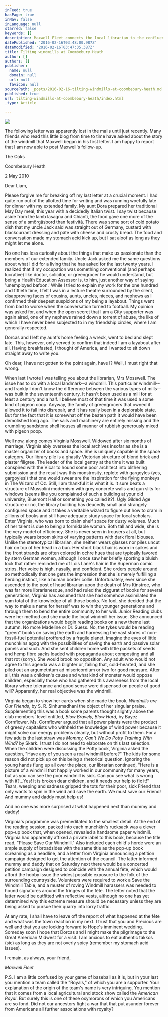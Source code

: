 ```yaml
---
inFeed: true
hasPage: true
inNav: false
inLanguage: null
starred: false
keywords: []
description: Maxwell Fleet connects the local librarian to the confluence of potty training and wind power.
datePublished: '2016-02-16T03:48:00.987Z'
dateModified: '2016-02-16T03:47:35.387Z'
title: Tilting windmills at Coombebury Heath
author: []
authors: []
publisher:
  name: null
  domain: null
  url: null
  favicon: null
sourcePath: _posts/2016-02-16-tilting-windmills-at-coombebury-heath.md
published: true
url: tilting-windmills-at-coombebury-heath/index.html
_type: Article

---
```

![](https://the-grid-user-content.s3-us-west-2.amazonaws.com/770d8511-ec97-4cbb-a672-5aab867fd546.jpg)

The following letter was apparently lost in the mails until just recently. Many friends who read this little blog from time to time have asked about the story of the windmill that Maxwell began in his first letter. I am happy to report that I am now able to post Maxwell's follow-up.

The Oaks

Coombebury Heath

2 May 2010

Dear Liam,

Please forgive me for breaking off my last letter at a crucial moment. I had quite run out of the allotted time for writing and was running woefully late for dinner with my extended family. My aunt Dora prepared her traditional May Day meal, this year with a decidedly Italian twist. I say twist because aside from the lamb lasagna and Chianti, the food gave one more of the sense of a smörgåsbord than festività. There was some sort of cold potato dish that my uncle Jack said was straight out of Germany, custard with blackcurrant dressing and pâté with cheese and crusty bread. The food and conversation made my stomach acid kick up, but I sat aloof as long as they might let me alone.

No one has less curiosity about the things that make us passionate than the members of our extended family. Uncle Jack asked me the same questions about what I did for a living that he has asked for the last twenty years. I realized that if my occupation was something conventional (and perhaps lucrative) like doctor, solicitor, or greengrocer he would understand, but being a Health Education Assessor is, to him, just another way of saying 'unemployed bafoon.' While I tried to explain my work for the one hundred and fiftieth time, I felt I was in a lecture theatre surrounded by the silent, disapproving faces of cousins, aunts, uncles, nieces, and nephews as I confirmed their deepest suspicions of my being a layabout. Things went from bad to worse when the conversation turned to football. My opinion was asked for, and when the open secret that I am a City supporter was again aired, one of my nephews rained down a torrent of abuse, the like of which I have never been subjected to in my friendship circles, where I am generally respected.

Dorcas and I left my aunt's home feeling a wreck, went to bed and slept late. This, however, only served to confirm that indeed I am a layabout after all. Having breakfasted, I thought of America, and I wanted to sit down straight away to write you.

Oh dear, I have not gotten to the point again, have I? Well, I must right that wrong.

When last I wrote I was telling you about the librarian, Mrs Mosswell. The issue has to do with a local landmark--a windmill. This particular windmill--and frankly I don't know the difference between the various types of mills--was built in the seventeenth century. It hasn't been used as a mill for at least a century and a half. I believe most of that time it was used a some kind of pigeon coop. Anyway, the family of greengrocers that owned it allowed it to fall into disrepair, and it has really been in a deplorable state. But for the fact that it is somewhat off the beaten path it would have been demolished long ago. The sails and machinery are entirely missing and the crumbling sandstone shell houses all manner of rubbish generously mixed with pigeon poop.

Well now, along comes Virginia Mosswell. Widowed after six months of marriage, Virginia ably oversees the local archives insofar as she is a master organizer of books and space. She is uniquely capable in the space category. Our library pile is a ghastly Victorian structure of blond brick and plaster filigree. The leader of the local gentry at the time it was built conspired with the Vicar to hound some poor architect into blithering submission and the result was this monstrosity, replete with gargoyles (yes, gargoyles!) that one would swear are the inspiration for the flying monkeys in The Wizard of Oz. Still, I am thankful it is what it is. It sure beats a structure of Mussolini modernism with grey concrete walls and gun slits for windows (seems like you complained of such a building at your old university, Bluemont Hall or something you called it?). Ugly Gilded Age structure or no, the library building has deucedly small and strangely configured space and it takes a veritable wizard to figure out how to cram in zillions of books and still have adequate study space for local scholars. Enter Virginia, who was born to claim shelf space for dusty volumes. Much of her talent is due to being a formidable woman. Both tall and wide, she is the very model of efficiency. She is never seen in trousers at all, but typically wears broom skirts of varying patterns with dark floral blouses. Unlike the stereotypical librarian, she neither wears glasses nor piles uncut hair on top of her head in a bun. Her short black hair is worn in spikes and the front strands are often colored in ochre hues that are typically favored by stern German women, although I once saw her briefly sporting a bluish lock that rather reminded me of Lois Lane's hair in the Superman comic strips. Her voice is high, nasally, and confident. She orders people around so methodically that one gets the impression that she is merely fulfilling a herding instinct, like a human border collie. Unfortunately, ever since she ascended to the post of head librarian upon the death of Mrs Kinstroe, who was far more librarianesque, and had ruled the ziggurat of books for several generations, Virginia has assumed that she had somehow assimilated the sum total of the knowledge of all those books. No fool, she decided that the way to make a name for herself was to win the younger generations and through them to bend the entire community to her will. Junior Reading clubs were her method and she made the local windmill her issue. She announced that the organizations would begin reading books on a new theme last autumn. No more Madeline or Dr. Suess. No, the tykes would be reading "green" books on saving the earth and harnessing the vast stores of non-fossil-fuel potential proffered by a fragile planet. Imagine the eyes of little munchkins agog with the possibilities of saving the earth and passive solar panels and such. And she sent children home with little packets of seeds and hemp fibre sacks loaded with propaganda about composting and all that rot (sorry). She would brook no opposition. Any adult who would not agree to this agenda was a blighter or, failing that, cold-hearted, and she piled out an argumetntum ad misericordium or two for good measure. After all, this was a children's cause and what kind of monster would oppose children, especially those who had gathered this awareness from the local library where tolerance and good sense were dispensed on people of good will? Apparently, her real objective was the windmill.

Virginia began to show her cards when she made the book, _Windmills are Our Friends_, by S. R. Sinhumadhani the object of her singular praise. Supplementing this was a book some parents thought slightly above the club members' level entitled, _Blow Bravely, Blow Hard_, by Bayez Cornflower. Ms. Cornflower argued that all power plants were the product of greedy capitalists who withheld the knowledge of wind power because it might solve our energy problems cleanly, but without profit to them. For a few adults the last straw was _Mommy, Can't We Do Potty Training With Wind?_ by Skark. I trust I do not need to elaborate on this last selection. When the children were discussing the Potty book, Virginia asked the question, "Have any of you seen a real windmill before?" The kids for some reason did not pick up on this being a rhetorical question. Ignoring the young hands flung up all over the place, our librarian continued, "Here is a picture of a windmill that happily worked in our community for many years, but as you can see the poor windmill is sick. Can you see what is wrong with it?...Yes! It is broken dear children, and it needs our help to fix it!" Tears, weeping and sadness gripped the tots for their poor, sick Friend that only wants to spin in the wind and save the earth. We must save our Friend! And mummy and daddy must help us!

And no one was more surprised at what happened next than mummy and daddy!

Virginia's programme was premeditated to the smallest detail. At the end of the reading session, packed into each munchkin's rucksack was a clever pop-up book that, when opened, revealed a handsome paper windmill. Virginia had apparently affixed a private label to this book, because the title read, "Please Save Our Windmill." Also included each child's horde were an ample supply of broadsides with the same title as the pop-up book screaming as a headline, and a letter from Virginia announcing a petition campaign designed to get the attention of the council. The latter informed mummy and daddy that on Saturday next there would be a concerted petition campaign designed to coincide with the annual fête, which would afford the hobby issue the widest possible exposure to the folk of the surrounding countryside. Volunteers were required to work a Save the Windmill Table, and a muster of roving Windmill harassers was needed to hound signatures around the fringes of the fête. The letter noted that the latter would be outfitted with reflective vests, although no one has yet determined why this extreme measure should be necessary unless they are being asked to pursue their quarry into lorry traffic.

At any rate, I shall have to leave off the report of what happened at the fête and what was the town reaction in my next. I trust that you and Precious are well and that you are looking forward to Hope's imminent wedding. Someday soon I hope that Dorcas and I might make the pilgrimage to the Great American Midwest for a visit. I am anxious to eat authentic takkos (sic) as long as they are not overly spicy (remember my stomach acid issues).

I remain, as always, your friend,

_Maxwell Fleet_

P.S. I am a little confused by your game of baseball as it is, but in your last you mention a team called the "Royals," of which you are a supporter. Your explanation of the origin of the team's name is very intriguing. You mention that it comes from a local agricultural and stock show called the _American Royal_. But surely this is one of these oxymorons of which you Americans are so fond. Did not our ancestors fight a war that that put asunder forever from Americans all further associations with royalty?